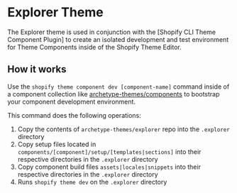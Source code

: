 # Explorer Theme

The Explorer theme is used in conjunction with the [Shopify CLI Theme Component Plugin] to create an isolated development and test environment for Theme Components inside of the Shopify Theme Editor.

## How it works

Use the `shopify theme component dev [component-name]` command inside of a component collection like [archetype-themes/components]() to bootstrap your component development environment. 

This command does the following operations:
1. Copy the contents of `archetype-themes/explorer` repo into the `.explorer` directory
2. Copy setup files located in `components/[component]/setup/[templates|sections]` into their respective directories in the `.explorer` directory
3. Copy component build files `assets|locales|snippets` into their respective directories in the `.explorer` directory
4. Runs `shopify theme dev` on the `.explorer` directory

